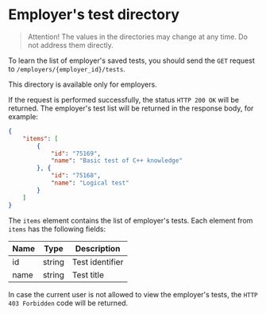 # Employer's test directory

> Attention! The values in the directories may change at any time. Do not address them directly.

To learn the list of employer's saved tests, you should send the `GET` request
to `/employers/{employer_id}/tests`.

This directory is available only for employers.

If the request is performed successfully, the status `HTTP 200 OK`
will be returned. The employer's test list will be returned in the response
body, for example:

```json
{
    "items": [
        {
            "id": "75169",
            "name": "Basic test of C++ knowledge"
        }, {
            "id": "75168",
            "name": "Logical test"
        }
    ]
}
```

The `items` element contains the list of employer's tests.
Each element from `items` has the following fields:

| Name | Type   | Description     |
|------|--------|-----------------|
| id   | string | Test identifier |
| name | string | Test title      |

In case the current user is not allowed to view the employer's tests, the
`HTTP 403 Forbidden` code will be returned.
